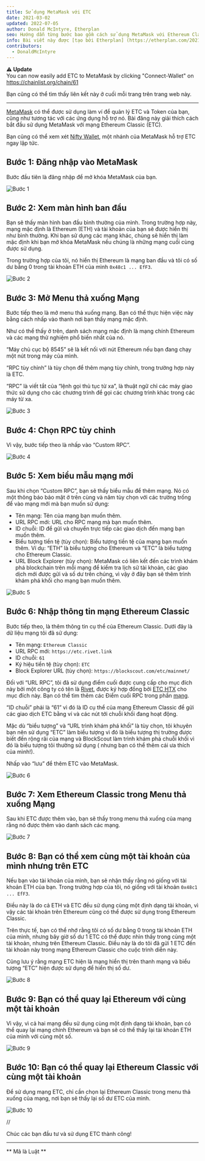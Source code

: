 ```yaml
---
title: Sử dụng MetaMask với ETC
date: 2021-03-02
updated: 2022-07-05
author: Donald McIntyre, Etherplan
seo: Hướng dẫn từng bước bao gồm cách sử dụng MetaMask với Ethereum Classic để gửi ETC và tương tác với các ứng dụng phi tập trung.
info: Bài viết này được [tạo bởi Etherplan] (https://etherplan.com/2021/03/02/how-to-connect-metamask-to-ethereum-classic/15512/). Để biết thêm hướng dẫn về Ethereum Classic, lý thuyết và các khái niệm về tiền điện tử, vui lòng xem [etherplan.com](https://etherplan.com).
contributors:
  - DonaldMcIntyre
---
```


**⚠️ Update**  
You can now easily add ETC to MetaMask by clicking "Connect-Wallet" on https://chainlist.org/chain/61

Bạn cũng có thể tìm thấy liên kết này ở cuối mỗi trang trên trang web này.

---

[MetaMask](https://metamask.io) có thể được sử dụng làm ví để quản lý ETC và Token của bạn, cũng như tương tác với các ứng dụng hỗ trợ nó. Bài đăng này giải thích cách bắt đầu sử dụng MetaMask với mạng Ethereum Classic (ETC).

Bạn cũng có thể xem xét [Nifty Wallet](https://chrome.google.com/webstore/detail/nifty-wallet/jbdaocneiiinmjbjlgalhcelgbejmnid?ucbcb=1), một nhánh của MetaMask hỗ trợ ETC ngay lập tức.

## Bước 1: Đăng nhập vào MetaMask

Bước đầu tiên là đăng nhập để mở khóa MetaMask của bạn.

![Bước 1](./01.png)

## Bước 2: Xem màn hình ban đầu

Bạn sẽ thấy màn hình ban đầu bình thường của mình. Trong trường hợp này, mạng mặc định là Ethereum (ETH) và tài khoản của bạn sẽ được hiển thị như bình thường. Khi bạn sử dụng các mạng khác, chúng sẽ hiển thị làm mặc định khi bạn mở khóa MetaMask nếu chúng là những mạng cuối cùng được sử dụng.

Trong trường hợp của tôi, nó hiển thị Ethereum là mạng ban đầu và tôi có số dư bằng 0 trong tài khoản ETH của mình `0x48c1 ... EfF3`.

![Bước 2](./02.png)

## Bước 3: Mở Menu thả xuống Mạng

Bước tiếp theo là mở menu thả xuống mạng. Bạn có thể thực hiện việc này bằng cách nhấp vào thanh nơi bạn thấy mạng mặc định.

Như có thể thấy ở trên, danh sách mạng mặc định là mạng chính Ethereum và các mạng thử nghiệm phổ biến nhất của nó.

“Máy chủ cục bộ 8545” sẽ là kết nối với nút Ethereum nếu bạn đang chạy một nút trong máy của mình.

“RPC tùy chỉnh” là tùy chọn để thêm mạng tùy chỉnh, trong trường hợp này là ETC.

“RPC” là viết tắt của “lệnh gọi thủ tục từ xa”, là thuật ngữ chỉ các máy giao thức sử dụng cho các chương trình để gọi các chương trình khác trong các máy từ xa.

![Bước 3](./03.png)

## Bước 4: Chọn RPC tùy chỉnh

Vì vậy, bước tiếp theo là nhấp vào “Custom RPC”.

![Bước 4](./04.png)

## Bước 5: Xem biểu mẫu mạng mới

Sau khi chọn “Custom RPC”, bạn sẽ thấy biểu mẫu để thêm mạng. Nó có một thông báo bảo mật ở trên cùng và năm tùy chọn với các trường trống để vào mạng mới mà bạn muốn sử dụng:

- Tên mạng: Tên của mạng bạn muốn thêm.
- URL RPC mới: URL cho RPC mạng mà bạn muốn thêm.
- ID chuỗi: ID để gửi và chuyển trực tiếp các giao dịch đến mạng bạn muốn thêm.
- Biểu tượng tiền tệ (tùy chọn): Biểu tượng tiền tệ của mạng bạn muốn thêm. Ví dụ: “ETH” là biểu tượng cho Ethereum và “ETC” là biểu tượng cho Ethereum Classic.
- URL Block Explorer (tùy chọn): MetaMask có liên kết đến các trình khám phá blockchain trên mỗi mạng để kiểm tra lịch sử tài khoản, các giao dịch mới được gửi và số dư trên chúng, vì vậy ở đây bạn sẽ thêm trình khám phá khối cho mạng bạn muốn thêm.

![Bước 5](./05.png)

## Bước 6: Nhập thông tin mạng Ethereum Classic

Bước tiếp theo, là thêm thông tin cụ thể của Ethereum Classic. Dưới đây là dữ liệu mạng tôi đã sử dụng:

- Tên mạng: `Ethereum Classic`
- URL RPC mới: `https://etc.rivet.link`
- ID chuỗi: `61`
- Ký hiệu tiền tệ (tùy chọn): `ETC`
- Block Explorer URL (tùy chọn): `https://blockscout.com/etc/mainnet/`

Đối với “URL RPC”, tôi đã sử dụng điểm cuối được cung cấp cho mục đích này bởi một công ty có tên là [Rivet](https://rivet.link/), được ký hợp đồng bởi [ETC HTX](https://etccooperative.org) cho mục đích này. Bạn có thể tìm thêm các Điểm cuối RPC trong phần [mạng](/network/endpoints).

“ID chuỗi” phải là “61” vì đó là ID cụ thể của mạng Ethereum Classic để gửi các giao dịch ETC bằng ví và các nút tới chuỗi khối đang hoạt động.

Mặc dù “biểu tượng” và “URL trình khám phá khối” là tùy chọn, tôi khuyên bạn nên sử dụng “ETC” làm biểu tượng vì đó là biểu tượng thị trường được biết đến rộng rãi của mạng và BlockScout làm trình khám phá chuỗi khối vì đó là biểu tượng tôi thường sử dụng ( nhưng bạn có thể thêm cái ưa thích của mình!).

Nhấp vào “lưu” để thêm ETC vào MetaMask.

![Bước 6](./06-rivet.png)

## Bước 7: Xem Ethereum Classic trong Menu thả xuống Mạng

Sau khi ETC được thêm vào, bạn sẽ thấy trong menu thả xuống của mạng rằng nó được thêm vào danh sách các mạng.

![Bước 7](./07.png)

## Bước 8: Bạn có thể xem cùng một tài khoản của mình nhưng trên ETC

Nếu bạn vào tài khoản của mình, bạn sẽ nhận thấy rằng nó giống với tài khoản ETH của bạn. Trong trường hợp của tôi, nó giống với tài khoản `0x48c1 ... EfF3`.

Điều này là do cả ETH và ETC đều sử dụng cùng một định dạng tài khoản, vì vậy các tài khoản trên Ethereum cũng có thể được sử dụng trong Ethereum Classic.

Trên thực tế, bạn có thể nhớ rằng tôi có số dư bằng 0 trong tài khoản ETH của mình, nhưng bây giờ số dư 1 ETC có thể được nhìn thấy trong cùng một tài khoản, nhưng trên Ethereum Classic. Điều này là do tôi đã gửi 1 ETC đến tài khoản này trong mạng Ethereum Classic cho cuộc trình diễn này.

Cũng lưu ý rằng mạng ETC hiện là mạng hiển thị trên thanh mạng và biểu tượng “ETC” hiện được sử dụng để hiển thị số dư.

![Bước 8](./08.png)

## Bước 9: Bạn có thể quay lại Ethereum với cùng một tài khoản

Vì vậy, vì cả hai mạng đều sử dụng cùng một định dạng tài khoản, bạn có thể quay lại mạng chính Ethereum và bạn sẽ có thể thấy lại tài khoản ETH của mình với cùng một số.

![Bước 9](./09.png)

## Bước 10: Bạn có thể quay lại Ethereum Classic với cùng một tài khoản

Để sử dụng mạng ETC, chỉ cần chọn lại Ethereum Classic trong menu thả xuống của mạng, nơi bạn sẽ thấy lại số dư ETC của mình.

![Bước 10](./10.png)

//

Chúc các bạn đầu tư và sử dụng ETC thành công!

---

** Mã là Luật **
